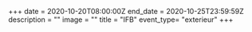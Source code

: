 +++
date = 2020-10-20T08:00:00Z
end_date = 2020-10-25T23:59:59Z
description = ""
image = ""
title = "IFB"
event_type= "exterieur"
+++
